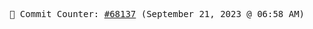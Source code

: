 <p align="center">
    <samp>
        📮 Commit Counter: <a href="https://github.com/Javascript-void0/Javascript-void0/commits/main">#68137</a> (September 21, 2023 @ 06:58 AM)
    </samp>
</p>